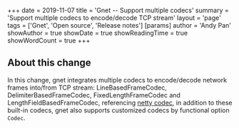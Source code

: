 +++
date = 2019-11-07
title = 'Gnet -- Support multiple codecs'
summary = 'Support multiple codecs to encode/decode TCP stream'
layout = 'page'
tags = ['Gnet', 'Open source', 'Release notes']
[params]
  author = 'Andy Pan'
showAuthor = true
showDate = true
showReadingTime = true
showWordCount = true
+++

## About this change

In this change, gnet integrates multiple codecs to encode/decode network frames into/from TCP stream: LineBasedFrameCodec, DelimiterBasedFrameCodec, FixedLengthFrameCodec and LengthFieldBasedFrameCodec, referencing [netty codec](https://netty.io/4.1/api/io/netty/handler/codec/package-summary.html),
in addition to these built-in codecs, gnet also supports customized codecs by functional option `Codec`.